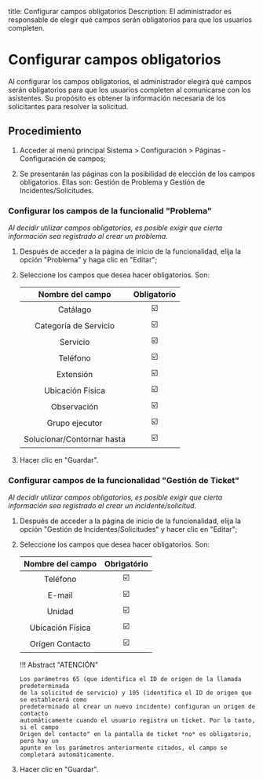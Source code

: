 title: Configurar campos obligatorios
Description: El administrador es responsable de elegir qué campos serán obligatorios para que los usuarios completen.
# Configurar campos obligatorios

Al configurar los campos obligatorios, el administrador elegirá qué campos serán obligatorios para que los usuarios completen al comunicarse con los asistentes. Su propósito es obtener la información necesaria de los solicitantes para resolver la solicitud.

Procedimiento
-------------

1.  Acceder al menú principal Sistema \> 
    Configuración \> Páginas - Configuración de campos;

2.  Se presentarán las páginas con la posibilidad de elección de los campos obligatorios.
    Ellas son: Gestión de Problema y Gestión de Incidentes/Solicitudes.

### Configurar los campos de la funcionalid "Problema"

*Al decidir utilizar campos obligatorios, es posible exigir que cierta información sea
registrado al crear un problema.*

1.  Después de acceder a la página de inicio de la funcionalidad, elija la opción "Problema" y haga clic en "Editar";
     
2.  Seleccione los campos que desea hacer obligatorios. Son:

    |   **Nombre del campo**   | **Obligatorio** |
    |:------------------------:|:--------------:|
    |         Catálago         |      :ballot_box_with_check:                  |
    |   Categoría de Servicio  |       :ballot_box_with_check:                 |
    |          Servicio        |       :ballot_box_with_check:                 |
    |         Teléfono         |          :ballot_box_with_check:              |
    |         Extensión        |        :ballot_box_with_check:                |
    |     Ubicación Física     |      :ballot_box_with_check:                  |
    |        Observación       |           :ballot_box_with_check:             |
    |      Grupo ejecutor      |        :ballot_box_with_check:                |
    |Solucionar/Contornar hasta|    :ballot_box_with_check:                    |

3.  Hacer clic en "Guardar".

### Configurar campos de la funcionalidad "Gestión de Ticket"

*Al decidir utilizar campos obligatorios, es posible exigir que cierta información sea
registrado al crear un incidente/solicitud.*

1.  Después de acceder a la página de inicio de la funcionalidad, elija la opción
    "Gestión de Incidentes/Solicitudes" y hacer clic en "Editar";
    
2.  Seleccione los campos que desea hacer obligatorios. Son:

    | **Nombre del campo** | **Obrigatório** |
    |:--------------------:|:--------------:|
    |       Teléfono       |       :ballot_box_with_check:                 |
    |        E-mail        |          :ballot_box_with_check:              |
    |        Unidad        |           :ballot_box_with_check:             |
    |   Ubicación Física   |       :ballot_box_with_check:                 |
    |    Orígen Contacto   |     :ballot_box_with_check:                   |

    !!! Abstract "ATENCIÓN"
    
        Los parámetros 65 (que identifica el ID de origen de la llamada predeterminada 
        de la solicitud de servicio) y 105 (identifica el ID de origen que se establecerá como
        predeterminado al crear un nuevo incidente) configuran un origen de contacto 
        automáticamente cuando el usuario registra un ticket. Por lo tanto, si el campo
        Origen del contacto" en la pantalla de ticket *no* es obligatorio, pero hay un
        apunte en los parámetros anteriormente citados, el campo se completará automáticamente.
        
3.  Hacer clic en "Guardar".        

<!-- !!! tip "About"

    <b>Product/Version:</b> CITSmart | 8.00 &nbsp;&nbsp;
    <b>Updated:</b>01/28/2019 – Larissa Lourenço
